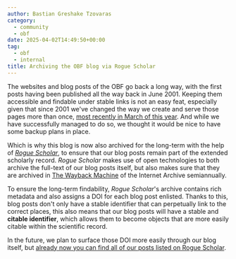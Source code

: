```yaml
---
author: Bastian Greshake Tzovaras
category:
  - community
  - obf 
date: 2025-04-02T14:49:50+00:00
tag:
  - obf
  - internal
title: Archiving the OBF blog via Rogue Scholar
---
```


The websites and blog posts of the OBF go back a long way, with the first posts having been published all the way back in June 2001.
Keeping them accessible and findable under stable links is not an easy feat, especially given that since 2001 we've changed the way we create and serve those pages more than once, [most recently in March of this year](https://www.open-bio.org/posts/2025-03-04-new-website/).
And while we have successfully managed to do so, we thought it would be nice to have some backup plans in place.

Which is why this blog is now also archived for the long-term with the help of [_Rogue Scholar_](https://rogue-scholar.org/), to ensure that our blog posts remain part of the extended scholarly record.
_Rogue Scholar_ makes use of open technologies to both archive the full-text of our blog posts itself, but also makes sure that they are archived in [The Wayback Machine](https://web.archive.org/) of the Internet Archive semiannually.

To ensure the long-term findability, _Rogue Scholar_'s archive contains rich metadata and also assigns a DOI for each blog post enlisted.
Thanks to this, blog posts don't only have a stable identifier that can perpetually link to the correct places, this also means that our blog posts will have a stable and **citable identifier**, which allows them to become objects that are more easily citable within the scientific record. 

In the future, we plan to surface those DOI more easily through our blog itself, but [already now you can find all of our posts listed on Rogue Scholar](https://rogue-scholar.org/communities/obf/records?q=&l=list&p=1&s=10&sort=newest).
